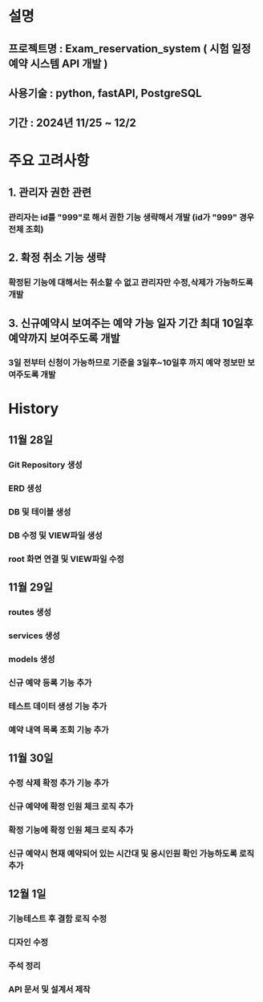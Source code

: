 # 설명
## 프로젝트명 : Exam_reservation_system ( 시험 일정 예약 시스템 API 개발 )
## 사용기술 : python, fastAPI, PostgreSQL
## 기간 : 2024년 11/25 ~ 12/2

# 주요 고려사항
## 1. 관리자 권한 관련
### 관리자는 id를 "999"로 해서 권한 기능 생략해서 개발 (id가 "999" 경우 전체 조회)
## 2. 확정 취소 기능 생략
### 확정된 기능에 대해서는 취소할 수 없고 관리자만 수정,삭제가 가능하도록 개발
## 3. 신규예약시 보여주는 예약 가능 일자 기간 최대 10일후 예약까지 보여주도록 개발
### 3일 전부터 신청이 가능하므로 기준을 3일후~10일후 까지 예약 정보만 보여주도록 개발

# History
## 11월 28일 
### Git Repository 생성
### ERD 생성
### DB 및 테이블 생성
### DB 수정 및 VIEW파일 생성
### root 화면 연결 및 VIEW파일 수정

## 11월 29일
### routes 생성
### services 생성
### models 생성
### 신규 예약 등록 기능 추가
### 테스트 데이터 생성 기능 추가
### 예약 내역 목록 조회 기능 추가

## 11월 30일
### 수정 삭제 확정 추가 기능 추가
### 신규 예약에 확정 인원 체크 로직 추가
### 확정 기능에 확정 인원 체크 로직 추가
### 신규 예약시 현재 예약되어 있는 시간대 및 응시인원 확인 가능하도록 로직 추가

## 12월 1일
### 기능테스트 후 결함 로직 수정
### 디자인 수정
### 주석 정리
### API 문서 및 설계서 제작